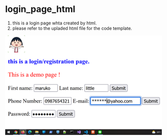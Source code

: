 # login_page_html

1. this is a login page whta created by html.
2. please refer to the upladed html file for the code template.

![](https://github.com/smiletoeveryone/login_page_html/blob/main/download_maruko_login.png?raw=true)
